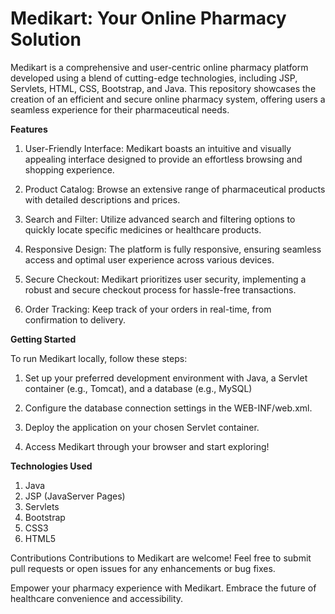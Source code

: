 # Medikart: Your Online Pharmacy Solution

Medikart is a comprehensive and user-centric online pharmacy platform developed using a blend of cutting-edge technologies, including JSP, Servlets, HTML, CSS, Bootstrap,
and Java. This repository showcases the creation of an efficient and secure online pharmacy system, offering users a seamless experience for their pharmaceutical needs.

**Features**

1) User-Friendly Interface: Medikart boasts an intuitive and visually appealing interface designed to provide an effortless browsing and shopping experience.

2) Product Catalog: Browse an extensive range of pharmaceutical products with detailed descriptions and prices.

3) Search and Filter: Utilize advanced search and filtering options to quickly locate specific medicines or healthcare products.

4) Responsive Design: The platform is fully responsive, ensuring seamless access and optimal user experience across various devices.

5) Secure Checkout: Medikart prioritizes user security, implementing a robust and secure checkout process for hassle-free transactions.

6) Order Tracking: Keep track of your orders in real-time, from confirmation to delivery.

**Getting Started**

To run Medikart locally, follow these steps:

1) Set up your preferred development environment with Java, a Servlet container (e.g., Tomcat), and a database (e.g., MySQL)

2) Configure the database connection settings in the WEB-INF/web.xml.

3) Deploy the application on your chosen Servlet container.

4) Access Medikart through your browser and start exploring!

**Technologies Used**
1) Java
2) JSP (JavaServer Pages)
3) Servlets
4) Bootstrap
5) CSS3
6) HTML5

Contributions
Contributions to Medikart are welcome! Feel free to submit pull requests or open issues for any enhancements or bug fixes.

Empower your pharmacy experience with Medikart. Embrace the future of healthcare convenience and accessibility.
